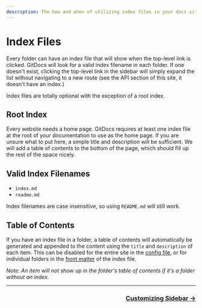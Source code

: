 ```yaml
---
description: The how and when of utilizing index files in your docs site.
---
```

# Index Files

Every folder can have an index file that will show when the top-level link is clicked. GitDocs will look for a valid index filename in each folder. If one doesn't exist, clicking the top-level link in the sidebar will simply expand the list without navigating to a new route (see the API section of this site, it doesn't have an index.)

Index files are totally optional with the exception of a root index.

## Root Index

Every website needs a home page. GitDocs requires at least one index file at the root of your documentation to use as the home page. If you are unsure what to put here, a simple title and description will be sufficient. We will add a table of contents to the bottom of the page, which should fill up the rest of the space nicely.

## Valid Index Filenames

* `index.md`
* `readme.md`

Index filenames are case insensitive, so using `README.md` will still work.

## Table of Contents

If you have an index file in a folder, a table of contents will automatically be generated and appended to the content using the `title` and `description` of each item. This can be disabled for the entire site in the [config file](/api/config-file), or for individual folders in the [front matter](/api/front-matter) of the index file.

_Note: An item will not show up in the folder's table of contents if it's a folder without an index._

---

<div align="right">
  <h3><a href="/customizing-sidebar">Customizing Sidebar →</a></h3>
</div>
